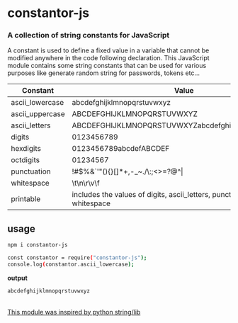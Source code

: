 # constantor-js
### A collection of string constants for JavaScript
A constant is used to define a fixed value in a variable that cannot be modified anywhere in the code following declaration. This JavaScript module contains some string constants that can be used for various purposes like generate random string for passwords, tokens etc...

| Constant | Value |
| ------ | ------ |
| ascii_lowercase | abcdefghijklmnopqrstuvwxyz |
| ascii_uppercase | ABCDEFGHIJKLMNOPQRSTUVWXYZ |
| ascii_letters | ABCDEFGHIJKLMNOPQRSTUVWXYZabcdefghijklmnopqrstuvwxyz |
| digits | 0123456789 |
| hexdigits | 0123456789abcdefABCDEF |
| octdigits | 01234567 |
| punctuation | !#$%&`'\"(){}[]*+,-_~./\\:;<>=?@^\| |
| whitespace | \t\n\r\v\f |
| printable | includes the values of digits, ascii_letters, punctuation & whitespace |

## usage
```sh
npm i constantor-js
```
```sh
const constantor = require("constantor-js");
console.log(constantor.ascii_lowercase);
```
**output**
```sh
abcdefghijklmnopqrstuvwxyz
```
\
[This module was inspired by python string/lib](https://docs.python.org/3/library/string.html)
